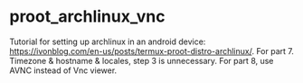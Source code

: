 # proot_archlinux_vnc
Tutorial for setting up archlinux in an android device: https://ivonblog.com/en-us/posts/termux-proot-distro-archlinux/. For part 7. Timezone &amp; hostname &amp; locales, step 3 is unnecessary. For part 8, use AVNC instead of Vnc viewer. 
